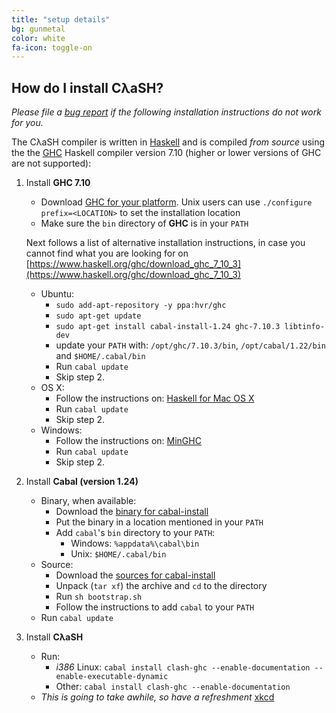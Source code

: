 ```yaml
---
title: "setup details"
bg: gunmetal
color: white
fa-icon: toggle-on
---
```


## How do I install CλaSH?

_Please file a [bug report](https://github.com/clash-lang/clash-lang.github.io/issues) if the following installation instructions do not work for you._

The CλaSH compiler is written in [Haskell](http://haskell.org) and is compiled _from source_ using the the [GHC](http://haskell.org/ghc) Haskell compiler version 7.10 (higher or lower versions of GHC are not supported):

1. Install __GHC 7.10__

    - Download [GHC for your platform](https://www.haskell.org/ghc/download_ghc_7_10_3).
      Unix users can use `./configure prefix=<LOCATION>` to set the installation location
    - Make sure the `bin` directory of __GHC__ is in your `PATH`

    Next follows a list of alternative installation instructions, in case you cannot find what you are looking for on [https://www.haskell.org/ghc/download_ghc_7_10_3](https://www.haskell.org/ghc/download_ghc_7_10_3)

    - Ubuntu:
       - `sudo add-apt-repository -y ppa:hvr/ghc`
       - `sudo apt-get update`
       - `sudo apt-get install cabal-install-1.24 ghc-7.10.3 libtinfo-dev`
       - update your `PATH` with: `/opt/ghc/7.10.3/bin`, `/opt/cabal/1.22/bin` and `$HOME/.cabal/bin`
       - Run `cabal update`
       - Skip step 2.
    - OS X:
       - Follow the instructions on: [Haskell for Mac OS X](https://ghcformacosx.github.io/)
       - Run `cabal update`
       - Skip step 2.
    - Windows:
       - Follow the instructions on: [MinGHC](https://github.com/fpco/minghc#using-the-legacy-installer)
       - Run `cabal update`
       - Skip step 2.

2. Install __Cabal (version 1.24)__

    - Binary, when available:
        - Download the [binary for cabal-install](http://www.haskell.org/cabal/download.html)
        - Put the binary in a location mentioned in your `PATH`
        - Add `cabal`'s `bin` directory to your `PATH`:
            - Windows: `%appdata%\cabal\bin`
            - Unix: `$HOME/.cabal/bin`
    - Source:
        - Download the [sources for cabal-install](http://www.haskell.org/cabal/download.html)
        - Unpack (`tar xf`) the archive and `cd` to the directory
        - Run `sh bootstrap.sh`
        - Follow the instructions to add `cabal` to your `PATH`
    - Run `cabal update`

3. Install __CλaSH__
    - Run:
        - _i386_ Linux: `cabal install clash-ghc --enable-documentation --enable-executable-dynamic` 
        - Other: `cabal install clash-ghc --enable-documentation`
    - _This is going to take awhile, so have a refreshment_ [xkcd](https://xkcd.com/303/)
